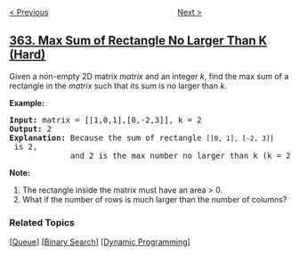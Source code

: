 <!--|This file generated by command(leetcode description); DO NOT EDIT.    |-->
<!--+----------------------------------------------------------------------+-->
<!--|@author    openset <openset.wang@gmail.com>                           |-->
<!--|@link      https://github.com/openset                                 |-->
<!--|@home      https://github.com/tonymontaro/leetcode-hints                        |-->
<!--+----------------------------------------------------------------------+-->

[< Previous](https://github.com/tonymontaro/leetcode-hints/tree/master/problems/design-hit-counter "Design Hit Counter")
　　　　　　　　　　　　　　　　
[Next >](https://github.com/tonymontaro/leetcode-hints/tree/master/problems/nested-list-weight-sum-ii "Nested List Weight Sum II")

## [363. Max Sum of Rectangle No Larger Than K (Hard)](https://leetcode.com/problems/max-sum-of-rectangle-no-larger-than-k "矩形区域不超过 K 的最大数值和")

<p>Given a non-empty 2D matrix <i>matrix</i> and an integer <i>k</i>, find the max sum of a rectangle in the <i>matrix</i> such that its sum is no larger than <i>k</i>.</p>

<p><strong>Example:</strong></p>

<pre>
<strong>Input: </strong>matrix = <span id="example-input-1-1">[[1,0,1],[0,-2,3]]</span>, k = <span id="example-input-1-2">2</span>
<strong>Output: </strong><span id="example-output-1">2 
<strong>Explanation:</strong></span>&nbsp;Because the sum of rectangle <code>[[0, 1], [-2, 3]]</code> is 2,
&nbsp;            and 2 is the max number no larger than k (k = 2).</pre>

<p><b>Note:</b></p>

<ol>
	<li>The rectangle inside the matrix must have an area &gt; 0.</li>
	<li>What if the number of rows is much larger than the number of columns?</li>
</ol>

### Related Topics
  [[Queue](https://github.com/tonymontaro/leetcode-hints/tree/master/tag/queue/README.md)]
  [[Binary Search](https://github.com/tonymontaro/leetcode-hints/tree/master/tag/binary-search/README.md)]
  [[Dynamic Programming](https://github.com/tonymontaro/leetcode-hints/tree/master/tag/dynamic-programming/README.md)]
